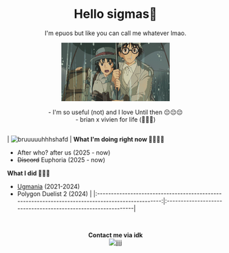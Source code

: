 <h1 align="center">Hello sigmas👋</h1>

<p align="center">I'm epuos but like you can call me whatever lmao.</p>

<p align="center">
  <img width="50%" height="50%" src="jkbhed.gif">
</p>

<div align="center">
  - I'm so useful (not) and I love Until then 😔😔😔<br>
  - brian x vivien for life (🥀❌🪫)
</div>

<h2 align="center"></h2>

| ![bruuuuuhhhshafd](https://github.com/user-attachments/assets/2f13eb9a-9eea-4b5c-9e4a-c3cfea2633e8) | 
**What I'm doing right now 🥀🥀🥀🥀**  
- After who? after us (2025 - now)  
- ~~Discord~~ Euphoria (2025 - now)  

**What I did 🥶🥶🥶**  
- [Ugmania](https://store.steampowered.com/app/2316310/Ugmania/) (2021-2024)  
- Polygon Duelist 2 (2024) |
|:-------------------------------------------------------------------------------------------------:|:--------------------------------------------------------------|

<br>

<p align="center">
  <strong>Contact me via idk</strong><br>
  <img src="https://github.com/user-attachments/assets/fcdc7f0f-3b7a-4673-a514-f41c965d61aa" alt="jjjj" width="200">
</p>
<!---->
